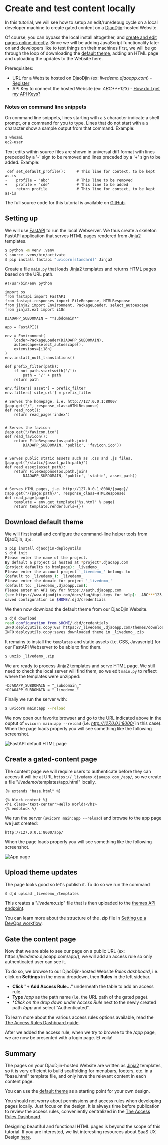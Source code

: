 Create and test content locally
===============================

In this tutorial, we will see how to setup an edit/run/debug cycle
on a local developer machine to create gated content on
a [DjaoDjin](https://www.djaodjin.com/)-hosted Website.

Of course, you can bypass the local install altogether, and
[create and edit pages online directly](https://www.djaodjin.com/docs/tutorials/content-page-monetization/).
Since we will be adding JavaScript functionality later on
and developers like to test things on their machines first,
we will be go through the loop of downloading the
[default theme](https://www.djaodjin.com/docs/guides/themes/),
adding an HTML page and uploading the updates to the Website here.

Prerequisites:

- URL for a Website hosted on DjaoDjin (ex: _livedemo.djaoapp.com_) -
[Register](https://www.djaodjin.com/register/)
- API Key to connect the hosted Website (ex: _ABC***123_) -
[How do I get my API Keys?](https://www.djaodjin.com/docs/faq/#api-keys)

### Notes on command line snippets

On command line snippets, lines starting with a `$` character indicate
a shell prompt, or a command for you to type. Lines that do not start
with a `$` character show a sample output from that command.
Example:

```bash
$ whoami
ec2-user
```

Text edits within source files are shown in universal diff format with lines
preceded by a '-' sign to be removed and lines preceded by a '+' sign to be
added. Example:


``` {.python title="diff"}
 def set_default_profile():     # This line for context, to be kept as-is
-    profile = 'abc'            # This line to be removed
+    profile = 'cde'            # This line to be added
     return profile             # This line for context, to be kept as-is
```

The full source code for this tutorial is available on
[GitHub](https://github.com/djaodjin/sample-apps/tree/main/htmlpage).


Setting up
----------

We will use [FastAPI](https://fastapi.tiangolo.com/) to run the local
Webserver. We thus create a skeleton FastAPI application that serves
HTML pages rendered from Jinja2 templates.

``` {.bash title="Terminal"}
$ python -m venv .venv
$ source .venv/bin/activate
$ pip install fastapi "uvicorn[standard]" Jinja2
```

Create a file `main.py` that loads Jinja2 templates and returns HTML pages
based on the URL path.

``` {.python title="main.py"}
#!/usr/bin/env python

import os
from fastapi import FastAPI
from fastapi.responses import FileResponse, HTMLResponse
from jinja2 import Environment, PackageLoader, select_autoescape
from jinja2.ext import i18n

DJAOAPP_SUBDOMAIN = "*subdomain*"

app = FastAPI()

env = Environment(
    loader=PackageLoader(DJAOAPP_SUBDOMAIN),
    autoescape=select_autoescape(),
    extensions=[i18n]
)
env.install_null_translations()

def prefix_filter(path):
    if not path.startswith('/'):
        path = '/' + path
    return path

env.filters['asset'] = prefix_filter
env.filters['site_url'] = prefix_filter

# Serves the homepage, i.e. http://127.0.0.1:8000/
@app.get("/", response_class=HTMLResponse)
def read_root():
    return read_page('index')


# Serves the favicon
@app.get("/favicon.ico")
def read_favicon():
    return FileResponse(os.path.join(
        DJAOAPP_SUBDOMAIN, 'public', 'favicon.ico'))


# Serves public static assets such as .css and .js files.
@app.get("/static/{asset_path:path}")
def read_asset(asset_path):
    return FileResponse(os.path.join(
        DJAOAPP_SUBDOMAIN, 'public', 'static', asset_path))


# Serves HTML pages, i.e. http://127.0.0.1:8000/{page}/
@app.get("/{page:path}/", response_class=HTMLResponse)
def read_page(page):
    template = env.get_template("%s.html" % page)
    return template.render(urls={})
```

Download default theme
----------------------

We will first install and configure the command-line helper tools from DjaoDjin,
<code>djd</code>.

``` {.bash title="Terminal"}
$ pip install djaodjin-deployutils
$ djd init
Please enter the name of the project.
By default a project is hosted at *project*.djaoapp.com
(project defaults to htmlpage): _livedemo_
Please enter the account project '_livedemo_' belongs to
(default to _livedemo_): _livedemo_
Please enter the domain for project '_livedemo_'
(default to: _livedemo_.djaoapp.com):
Please enter an API Key for https://auth.djaoapp.com
(see https://www.djaodjin.com/docs/faq/#api-keys for help): _ABC***123_
saved configuration in $HOME/.djd/credentials
```

We then now download the default theme from our DjaoDjin Website.

``` {.bash title="Terminal"}
$ djd download
read configuration from $HOME/.djd/credentials
INFO:deployutils.copy:GET https://_livedemo_.djaoapp.com/themes/download/ returns 200
INFO:deployutils.copy:saves downloaded theme in _livedemo_.zip
```

It remains to install the `templates` and static assets (i.e. CSS, Javascript)
for our FastAPI Webserver to be able to find them.

``` {.bash title="Terminal"}
$ unzip _livedemo_.zip
```

We are ready to process Jinja2 templates and serve HTML page. We still need
to check the local server will find them, so we edit `main.py` to reflect where
the templates were unzipped:

``` {.python title="main.py"}
-DJAOAPP_SUBDOMAIN = "_subdomain_"
+DJAOAPP_SUBDOMAIN = "_livedemo_"
```

Finally we run the server with:

``` {.bash title="Terminal"}
$ uvicorn main:app --reload
```

We now open our favorite browser and go to the URL indicated above
in the ouptut of `uvicorn main:app --reload` (i.e.
*http://127.0.0.1:8000/* in this case). When the page loads properly
you will see something like the following screenshot.

![FastAPI default HTML page](https://www.djaodjin.com/static/img/docs/tutorials/htmlpage-1.png "FastAPI default HTML page")


Create a gated-content page
---------------------------

The content page we will require users to authenticate before they
can access it will be at URL `https://_livedemo.djaoapp.com_/app/`,
so we create a file "_livedemo_/templates/app.html" locally.

``` {.jinja2 title="app.html"}
{% extends "base.html" %}

{% block content %}
<h1 class="text-center">Hello World!</h1>
{% endblock %}
```

We run the server (`uvicorn main:app --reload`) and browse to the app page
we just created:

    http://127.0.0.1:8000/app/

When the page loads properly you will see something like the following
screenshot.

![App page](https://www.djaodjin.com/static/img/docs/tutorials/htmlpage-2.png "App page")


Upload theme updates
--------------------

The page looks good so let's publish it. To do so we run the command

``` {.bash title="Terminal"}
$ djd upload _livedemo_/templates
```

This creates a "_livedemo_.zip" file that is then uploaded
to the [themes API endpoint](https://www.djaodjin.com/docs/reference/djaoapp/2023-09-22/api/#createDjaoAppThemePackageList).

You can learn more about the structure of the .zip file
in [Setting up a DevOps workflow](https://www.djaodjin.com/docs/tutorials/setup-devops/#directories).


Gate the content page
---------------------

Now that we are able to see our page on a public URL (ex:
https://_livedemo_.djaoapp.com/app/), we will add an access rule
so only authenticated user can see it.

To do so, we browse to our DjaoDjin-hosted Website *Rules dashboard*, i.e.
click on **Settings** in the menu dropdown, then **Rules** in the left sidebar.

- **Click "+ Add Access Rule..."** underneath the table to add an access rule.
- **Type** _/app_ as the path name (i.e. the URL path of the gated page).
- **Click on the drop down under Access Rule* next to the newly created path
_/app_ and select "Authenticated".

To learn more about the various access rules options available,
read the [The Access Rules Dashboard guide](https://www.djaodjin.com/docs/guides/access-rules/).

After we added the access rule, when we try to browse to the _/app_ page,
we are now be presented with a login page. Et voila!


Summary
-------

The pages on your DjaoDjin-hosted Website are written as
[Jinja2](https://jinja.palletsprojects.com/) templates, so it is very
efficient to build scaffolding for menubars, footers, etc. in a "base.html"
template file, and only have the relevant content in each content page.

You can use the [default theme](https://www.djaodjin.com/docs/guides/themes/)
as a starting point for your own design.

You should not worry about permissions and access rules when developing pages
locally. Just focus on the design. It is always time before publication
to review the access rules, conveniently centralized in the [The Access Rules Dashboard](https://www.djaodjin.com/docs/guides/access-rules/).

Designing beautiful and functional HTML pages is beyond the scope of this
tutorial. If you are interested, we list interesting resources about SaaS
UX Design [here](https://www.djaodjin.com/building-saas/ui-design/).

